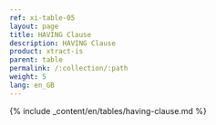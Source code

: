 ```yaml
---
ref: xi-table-05
layout: page
title: HAVING Clause
description: HAVING Clause
product: xtract-is
parent: table
permalink: /:collection/:path
weight: 5
lang: en_GB
---
```

{% include _content/en/tables/having-clause.md  %}